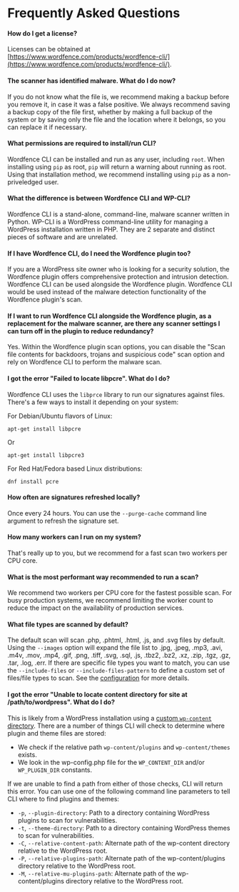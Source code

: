 # Frequently Asked Questions

#### How do I get a license?

Licenses can be obtained at [https://www.wordfence.com/products/wordfence-cli/](https://www.wordfence.com/products/wordfence-cli/).

#### The scanner has identified malware.  What do I do now?

If you do not know what the file is, we recommend making a backup before you remove it, in case it was a false positive. We always recommend saving a backup copy of the file first, whether by making a full backup of the system or by saving only the file and the location where it belongs, so you can replace it if necessary.

#### What permissions are required to install/run CLI?

Wordfence CLI can be installed and run as any user, including `root`. When installing using `pip` as root, `pip` will return a warning about running as root. Using that installation method, we recommend installing using `pip` as a non-priveledged user. 

#### What the difference is between Wordfence CLI and WP-CLI?

Wordfence CLI is a stand-alone, command-line, malware scanner written in Python. WP-CLI is a WordPress command-line utility for managing a WordPress installation written in PHP. They are 2 separate and distinct pieces of software and are unrelated.

#### If I have Wordfence CLI, do I need the Wordfence plugin too?

If you are a WordPress site owner who is looking for a security solution, the Wordfence plugin offers comprehensive protection and intrusion detection. Wordfence CLI can be used alongside the Wordfence plugin. Wordfence CLI would be used instead of the malware detection functionality of the Wordfence plugin's scan. 

#### If I want to run Wordfence CLI alongside the Wordfence plugin, as a replacement for the malware scanner, are there any scanner settings I can turn off in the plugin to reduce redundancy?

Yes. Within the Wordfence plugin scan options, you can disable the "Scan file contents for backdoors, trojans and suspicious code" scan option and rely on Wordfence CLI to perform the malware scan.

#### I got the error "Failed to locate libpcre". What do I do?

Wordfence CLI uses the `libprce` library to run our signatures against files. There's a few ways to install it depending on your system:

For Debian/Ubuntu flavors of Linux:

	apt-get install libpcre

Or 

	apt-get install libpcre3

For Red Hat/Fedora based Linux distributions:

	dnf install pcre

#### How often are signatures refreshed locally?

Once every 24 hours. You can use the `--purge-cache` command line argument to refresh the signature set.

#### How many workers can I run on my system?

That's really up to you, but we recommend for a fast scan two workers per CPU core.

#### What is the most performant way recommended to run a scan?

We recommend two workers per CPU core for the fastest possible scan. For busy production systems, we recommend limiting the worker count to reduce the impact on the availability of production services.

#### What file types are scanned by default?

The default scan will scan .php, .phtml, .html, .js, and .svg files by default. Using the `--images` option will expand the file list to .jpg, .jpeg, .mp3, .avi, .m4v, .mov, .mp4, .gif, .png, .tiff, .svg, .sql, .js, .tbz2, .bz2, .xz, .zip, .tgz, .gz, .tar, .log, .err. If there are specific file types you want to match, you can use the `--include-files` or `--include-files-pattern` to define a custom set of files/file types to scan. See the [configuration](Configuration.md#command-line-arguments) for more details.

#### I got the error "Unable to locate content directory for site at /path/to/wordpress". What do I do?

This is likely from a WordPress installation using a [custom `wp-content` directory](https://developer.wordpress.org/plugins/plugin-basics/determining-plugin-and-content-directories/#constants "Determining Plugin and Content Directories"). There are a number of things CLI will check to determine where plugin and theme files are stored:

- We check if the relative path `wp-content/plugins` and `wp-content/themes` exists.
- We look in the wp-config.php file for the `WP_CONTENT_DIR` and/or `WP_PLUGIN_DIR` constants.

If we are unable to find a path from either of those checks, CLI will return this error. You can use one of the following command line parameters to tell CLI where to find plugins and themes:

- `-p`, `--plugin-directory`: Path to a directory containing WordPress plugins to scan for vulnerabilities.
- `-t`, `--theme-directory`: Path to a directory containing WordPress themes to scan for vulnerabilities.
- `-C`, `--relative-content-path`: Alternate path of the wp-content directory relative to the WordPress root.
- `-P`, `--relative-plugins-path`: Alternate path of the wp-content/plugins directory relative to the WordPress root.
- `-M`, `--relative-mu-plugins-path`: Alternate path of the wp-content/plugins directory relative to the WordPress root.
